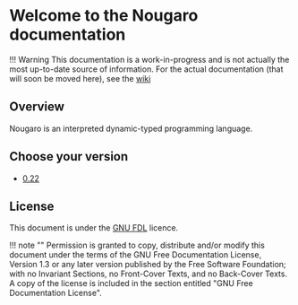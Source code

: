 # Welcome to the Nougaro documentation

!!! Warning
    This documentation is a work-in-progress and is not actually the most up-to-date source of information.
    For the actual documentation (that will soon be moved here), see the [wiki](https://github.com/jd-develop/nougaro/wiki)

## Overview

Nougaro is an interpreted dynamic-typed programming language.

## Choose your version

* [0.22](./0.22/index.md)

## License
This document is under the [GNU FDL](../LICENSE) licence.

!!! note ""
    Permission is granted to copy, distribute and/or modify this document
    under the terms of the GNU Free Documentation License, Version 1.3
    or any later version published by the Free Software Foundation;
    with no Invariant Sections, no Front-Cover Texts, and no Back-Cover Texts.
    A copy of the license is included in the section entitled "GNU
    Free Documentation License".
